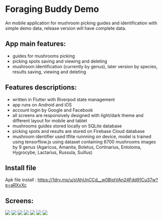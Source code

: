 # Foraging Buddy Demo

An mobile application for mushroom picking guides and identification with simple demo data, release version will have complete data.

## App main features:
- guides for mushrooms picking
- picking spots saving and viewing and deleting
- mushroom identification (currently by genus), later version by species, results saving, viewing and deleting

## Features descriptions:
- written in Flutter with Riverpod state management
- app runs on Android and iOS
- account login by Google and Facebook
- all screens are responsively designed with light/dark theme and different layout for mobile and tablet
- mushrooms guides stored locally on SQLite database
- picking spots and results are stored on Firebase Cloud database
- mushroom identifier used tflite runnning on device, model is trained using tensorflow.js using dataset containing 6700 mushrooms images by 9 genus (Agaricus, Amanita, Boletus, Cortinarius, Entoloma, Hygrocybe, Lactarius, Russula, Suillus) 

## Install file
Apk file install : https://1drv.ms/u/s!AhUnCCd__w0BjstVAn24Fdd91Cu37w?e=aRXyXc

## Screens:

![](./screens/login_mobile.png)
![](./screens/guides_mobile.png)
![](./screens/guides_tablet.png)
![](./screens/picking_spots_list_mobile.png)
![](./screens/picking_spots_map_mobile.png)
![](./screens/picking_spots_tablet.png)
![](./screens/result_tablet.png)


